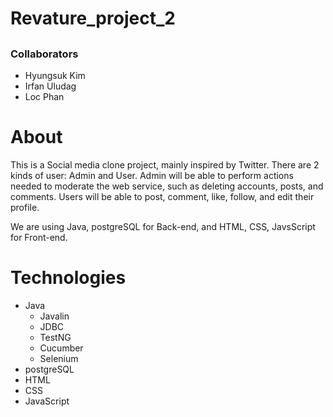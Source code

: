# Revature_project_2
## <Placeholder for title>

### Collaborators
  - Hyungsuk Kim
  - Irfan Uludag
  - Loc Phan

# About
This is a Social media clone project, mainly inspired by Twitter.
There are 2 kinds of user: Admin and User.
Admin will be able to perform actions needed to moderate the web service, such as deleting accounts, posts, and comments.
Users will be able to post, comment, like, follow, and edit their profile.
  
We are using Java, postgreSQL for Back-end, and HTML, CSS, JavsScript for Front-end. 
# Technologies
  - Java
    - Javalin
    - JDBC
    - TestNG
    - Cucumber
    - Selenium
  - postgreSQL
  - HTML
  - CSS
  - JavaScript
